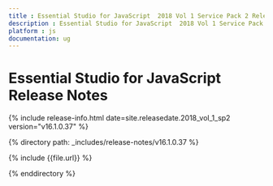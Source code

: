 ```yaml
---
title : Essential Studio for JavaScript  2018 Vol 1 Service Pack 2 Release Notes
description : Essential Studio for JavaScript  2018 Vol 1 Service Pack 2 Release Notes
platform : js
documentation: ug
---
```


# Essential Studio for JavaScript Release Notes

{% include release-info.html date=site.releasedate.2018_vol_1_sp2  version="v16.1.0.37" %} 

{% directory path: _includes/release-notes/v16.1.0.37 %}

{% include {{file.url}} %}

{% enddirectory %}